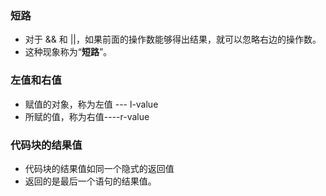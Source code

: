 ### 短路
* 对于 && 和 ||，如果前面的操作数能够得出结果，就可以忽略右边的操作数。
* 这种现象称为“**短路**”。

### 左值和右值
* 赋值的对象，称为左值 --- l-value
* 所赋的值，称为右值----r-value

### 代码块的结果值
* 代码块的结果值如同一个隐式的返回值
* 返回的是最后一个语句的结果值。




